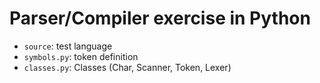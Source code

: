 Parser/Compiler exercise in Python
=====

* `source`: test language
* `symbols.py`: token definition
* `classes.py`: Classes (Char, Scanner, Token, Lexer)
